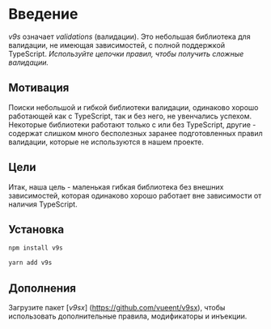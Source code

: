 # Введение

_v9s_ означает _validations_ (валидации). Это небольшая библиотека для валидации, не имеющая зависимостей, с полной поддержкой TypeScript. _Используйте цепочки правил, чтобы получить сложные валидации._

## Мотивация

Поиски небольшой и гибкой библиотеки валидации, одинаково хорошо работающей как с TypeScript, так и без него, не увенчались успехом. Некоторые библиотеки работают только с или без TypeScript, другие - содержат слишком много бесполезных заранее подготовленных правил валидации, которые не используются в нашем проекте.

## Цели

Итак, наша цель - маленькая гибкая библиотека без внешних зависимостей, которая одинаково хорошо работает вне зависимости от наличия TypeScript.

## Установка

<code-group>
<code-block title="NPM" active>

```bash
npm install v9s
```

</code-block>

<code-block title="YARN">

```bash
yarn add v9s
```

</code-block>
</code-group>

## Дополнения

Загрузите пакет [_v9sx_] (https://github.com/vueent/v9sx), чтобы использовать дополнительные правила, модификаторы и инъекции.
